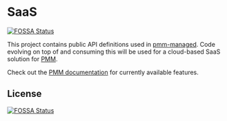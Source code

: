 # SaaS
[![FOSSA Status](https://app.fossa.com/api/projects/git%2Bgithub.com%2Fpercona-platform%2Fsaas.svg?type=shield)](https://app.fossa.com/projects/git%2Bgithub.com%2Fpercona-platform%2Fsaas?ref=badge_shield)


This project contains public API definitions used in [pmm-managed](https://github.com/percona/pmm-managed/). Code evolving on top of and consuming this will be used for a cloud-based SaaS solution for [PMM](https://www.percona.com/software/database-tools/percona-monitoring-and-management).

Check out the [PMM  documentation](https://www.percona.com/doc/percona-monitoring-and-management/index.html) for currently available features.


## License
[![FOSSA Status](https://app.fossa.com/api/projects/git%2Bgithub.com%2Fpercona-platform%2Fsaas.svg?type=large)](https://app.fossa.com/projects/git%2Bgithub.com%2Fpercona-platform%2Fsaas?ref=badge_large)